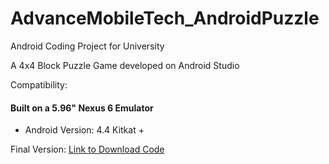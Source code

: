 # AdvanceMobileTech_AndroidPuzzle


Android Coding Project for University

A 4x4 Block Puzzle Game developed on Android Studio

Compatibility:
#### Built on a 5.96" Nexus 6 Emulator

- Android Version: 4.4 Kitkat +


Final Version:
[Link to Download Code](https://drive.google.com/open?id=0B7-R11liN9_GbzlseGlseF9waEU)
